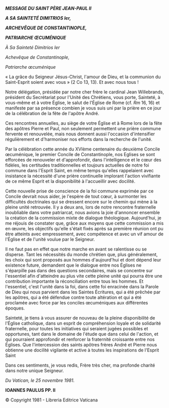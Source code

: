 ***MESSAGE DU SAINT PÈRE JEAN-PAUL II***

***A SΑ SAINTETÉ DIMITRIOS Ier,***

***ARCHEVÊQUE DE CONSTANTINOPLE,***

***PATRIARCHE ŒCUMÉNIQUE***

*À Sa Sainteté Dimitrios Ier*

*Achevêque de Constantinople,*

*Patriarche œcuménique*

« La grâce du Seigneur Jésus-Christ, l'amour de Dieu, et la communion du Saint-Esprit soient avec vous » (2 Co 13, 13). Et avec nous tous !

Notre délégation, présidée par notre cher frère le cardinal Jean Willebrands, président du Secrétariat pour l'Unité des Chrétiens, vous porte, Sainteté, à vous-même et à votre Église, le salut de l'Église de Rome (cf. *Rm* 16, 16) et manifeste par sa présence combien je vous suis uni par la prière en ce jour de la célébration de la fête de l'apôtre André.

Ces rencontres annuelles, au siège de votre Église et à Rome lors de la fête des apôtres Pierre et Paul, non seulement permettent une prière commune fervente et renouvelée, mais nous donnent aussi l'occasion d'intensifier régulièrement et d'harmoniser nos efforts dans la recherche de l'unité.

Par la célébration cette année du XVIème centenaire du deuxième Concile œcuménique, le premier Concile de Constantinople, nos Eglises se sont efforcées de renouveler et d'approfondir, dans l'intelligence et le cœur des fidèles, les certitudes traditionnelles et toujours actuelles de notre foi commune dans l'Esprit Saint, en même temps qu'elles rappelaient avec insistance la nécessité d'une prière continuelle implorant l'action vivifiante de ce même Esprit et la disponibilité à l'accueillir avec docilité.

Cette nouvelle prise de conscience de la foi commune exprimée par ce Concile devrait nous aider, je l'espère de tout cœur, à surmonter les difficultés doctrinales qui se dressent encore sur le chemin qui mène à la pleine unité retrouvée. Il y a deux ans, lors de notre rencontre fraternelle inoubliable dans votre patriarcat, nous avions la joie d'annoncer ensemble la création de la commission mixte de dialogue théologique. Aujourd'hui, je me réjouis de constater que, grâce aux moyens que cette commission a mis en œuvre, les objectifs qu'elle s'était fixés après sa première réunion ont pu être atteints avec empressement, avec compétence et avec un vif amour de l'Église et de l'unité voulue par le Seigneur.

Il ne faut pas en effet que notre marche en avant se ralentisse ou se disperse. Tant les nécessités du monde chrétien que, plus généralement, les choix qui sont proposés aux hommes d'aujourd'hui et dont dépend leur existence future, demandent que le dialogue entre nos Églises ne s'éparpille pas dans des questions secondaires, mais se concentre sur l'essentiel afin d'atteindre au plus vite cette pleine unité qui pourra être une contribution importante la réconciliation entre tous les hommes. Et l'essentiel, c'est l'unité dans la foi, dans cette foi enracinée dans la Parole de Dieu qui nous parvient dans les Saintes Écritures, qui a été prêchée par les apôtres, qui a été défendue contre toute altération et qui a été proclamée avec force par les conciles œcuméniques aux différentes époques.

Sainteté, je tiens à vous assurer de nouveau de la pleine disponibilité de l'Église catholique, dans un esprit de compréhension loyale et de solidarité fraternelle, pour toutes les initiatives qui seraient jugées possibles et opportunes, tant dans le domaine de l'étude que dans celui de l'action, et qui pourraient approfondir et renforcer la fraternité croissante entre nos Églises. Que l'intercession des saints apôtres frères André et Pierre nous obtienne une docilité vigilante et active à toutes les inspirations de l'Esprit Saint

Dans ces sentiments, je vous redis, Frère très cher, ma profonde charité dans notre unique Seigneur.

*Du Vatican, le 25 novembre 1981.*

**IOANNES PAULUS PP. II**

© Copyright 1981 \- Libreria Editrice Vaticana